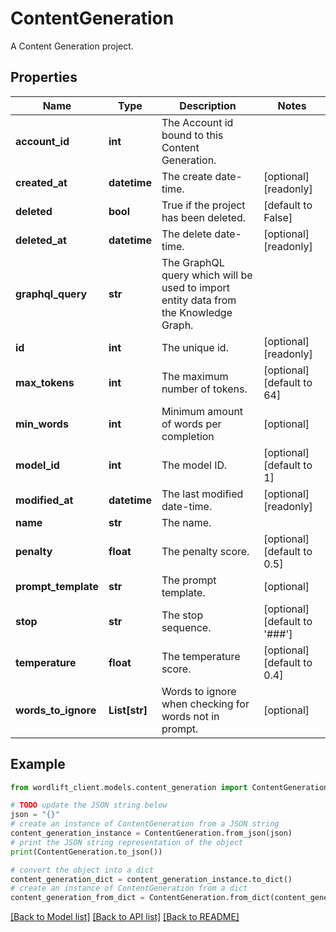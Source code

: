 # ContentGeneration

A Content Generation project.

## Properties

Name | Type | Description | Notes
------------ | ------------- | ------------- | -------------
**account_id** | **int** | The Account id bound to this Content Generation. | 
**created_at** | **datetime** | The create date-time. | [optional] [readonly] 
**deleted** | **bool** | True if the project has been deleted. | [default to False]
**deleted_at** | **datetime** | The delete date-time. | [optional] [readonly] 
**graphql_query** | **str** | The GraphQL query which will be used to import entity data from the Knowledge Graph. | 
**id** | **int** | The unique id. | [optional] [readonly] 
**max_tokens** | **int** | The maximum number of tokens. | [optional] [default to 64]
**min_words** | **int** | Minimum amount of words per completion | [optional] 
**model_id** | **int** | The model ID. | [optional] [default to 1]
**modified_at** | **datetime** | The last modified date-time. | [optional] [readonly] 
**name** | **str** | The name. | 
**penalty** | **float** | The penalty score. | [optional] [default to 0.5]
**prompt_template** | **str** | The prompt template. | [optional] 
**stop** | **str** | The stop sequence. | [optional] [default to '###']
**temperature** | **float** | The temperature score. | [optional] [default to 0.4]
**words_to_ignore** | **List[str]** | Words to ignore when checking for words not in prompt. | [optional] 

## Example

```python
from wordlift_client.models.content_generation import ContentGeneration

# TODO update the JSON string below
json = "{}"
# create an instance of ContentGeneration from a JSON string
content_generation_instance = ContentGeneration.from_json(json)
# print the JSON string representation of the object
print(ContentGeneration.to_json())

# convert the object into a dict
content_generation_dict = content_generation_instance.to_dict()
# create an instance of ContentGeneration from a dict
content_generation_from_dict = ContentGeneration.from_dict(content_generation_dict)
```
[[Back to Model list]](../README.md#documentation-for-models) [[Back to API list]](../README.md#documentation-for-api-endpoints) [[Back to README]](../README.md)


